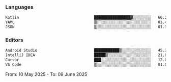 <!--START_SECTION:waka-->
### Languages
```txt
Kotlin                                 ████████████████▓░░░░░░░░   66.28 %
YAML                                   ▒░░░░░░░░░░░░░░░░░░░░░░░░   01.48 %
JSON                                   ▒░░░░░░░░░░░░░░░░░░░░░░░░   01.36 %
```

### Editors
```txt
Android Studio                         ███████████▒░░░░░░░░░░░░░   45.32 %
IntelliJ IDEA                          █████▒░░░░░░░░░░░░░░░░░░░   21.08 %
Cursor                                 ███░░░░░░░░░░░░░░░░░░░░░░   12.06 %
VS Code                                ▒░░░░░░░░░░░░░░░░░░░░░░░░   01.03 %
```

From: 10 May 2025 - To: 09 June 2025
<!--END_SECTION:waka-->
